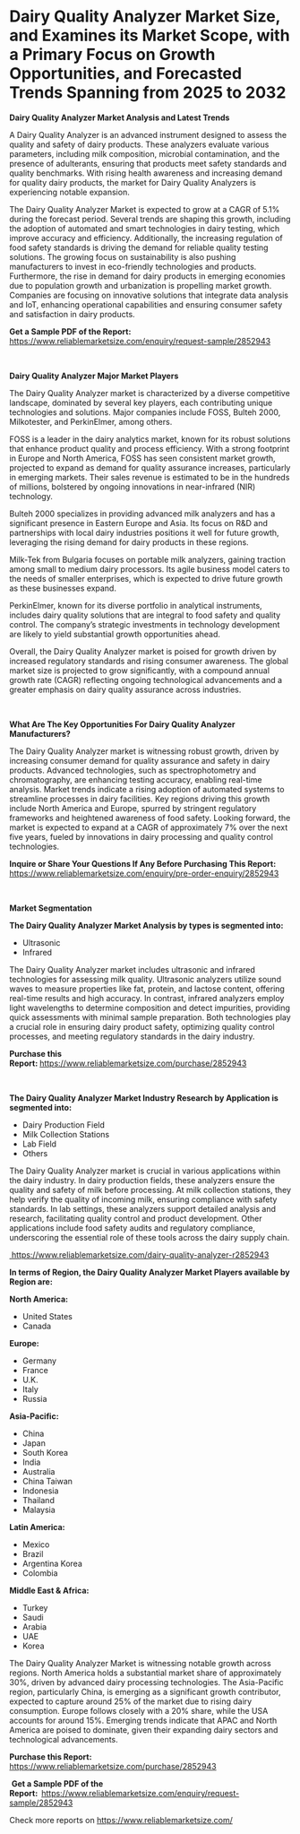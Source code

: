 <p><h1>Dairy Quality Analyzer Market Size, and Examines its Market Scope, with a Primary Focus on Growth Opportunities, and Forecasted Trends Spanning from 2025 to 2032</h1></p><p><strong>Dairy Quality Analyzer Market Analysis and Latest Trends</strong></p>
<p><p>A Dairy Quality Analyzer is an advanced instrument designed to assess the quality and safety of dairy products. These analyzers evaluate various parameters, including milk composition, microbial contamination, and the presence of adulterants, ensuring that products meet safety standards and quality benchmarks. With rising health awareness and increasing demand for quality dairy products, the market for Dairy Quality Analyzers is experiencing notable expansion.</p><p>The Dairy Quality Analyzer Market is expected to grow at a CAGR of 5.1% during the forecast period. Several trends are shaping this growth, including the adoption of automated and smart technologies in dairy testing, which improve accuracy and efficiency. Additionally, the increasing regulation of food safety standards is driving the demand for reliable quality testing solutions. The growing focus on sustainability is also pushing manufacturers to invest in eco-friendly technologies and products. Furthermore, the rise in demand for dairy products in emerging economies due to population growth and urbanization is propelling market growth. Companies are focusing on innovative solutions that integrate data analysis and IoT, enhancing operational capabilities and ensuring consumer safety and satisfaction in dairy products.</p></p>
<p><strong>Get a Sample PDF of the Report:&nbsp;</strong> <a href="https://www.reliablemarketsize.com/enquiry/request-sample/2852943?utm_campaign=2802&utm_medium=2&utm_source=Github&utm_content=ia&utm_term=11032025&utm_id=dairy-quality-analyzer">https://www.reliablemarketsize.com/enquiry/request-sample/2852943</a></p>
<p>&nbsp;</p>
<p><strong>Dairy Quality Analyzer Major Market Players</strong></p>
<p><p>The Dairy Quality Analyzer market is characterized by a diverse competitive landscape, dominated by several key players, each contributing unique technologies and solutions. Major companies include FOSS, Bulteh 2000, Milkotester, and PerkinElmer, among others.</p><p>FOSS is a leader in the dairy analytics market, known for its robust solutions that enhance product quality and process efficiency. With a strong footprint in Europe and North America, FOSS has seen consistent market growth, projected to expand as demand for quality assurance increases, particularly in emerging markets. Their sales revenue is estimated to be in the hundreds of millions, bolstered by ongoing innovations in near-infrared (NIR) technology.</p><p>Bulteh 2000 specializes in providing advanced milk analyzers and has a significant presence in Eastern Europe and Asia. Its focus on R&D and partnerships with local dairy industries positions it well for future growth, leveraging the rising demand for dairy products in these regions.</p><p>Milk-Tek from Bulgaria focuses on portable milk analyzers, gaining traction among small to medium dairy processors. Its agile business model caters to the needs of smaller enterprises, which is expected to drive future growth as these businesses expand.</p><p>PerkinElmer, known for its diverse portfolio in analytical instruments, includes dairy quality solutions that are integral to food safety and quality control. The company’s strategic investments in technology development are likely to yield substantial growth opportunities ahead.</p><p>Overall, the Dairy Quality Analyzer market is poised for growth driven by increased regulatory standards and rising consumer awareness. The global market size is projected to grow significantly, with a compound annual growth rate (CAGR) reflecting ongoing technological advancements and a greater emphasis on dairy quality assurance across industries.</p></p>
<p>&nbsp;</p>
<p><strong>What Are The Key Opportunities For Dairy Quality Analyzer Manufacturers?</strong></p>
<p><p>The Dairy Quality Analyzer market is witnessing robust growth, driven by increasing consumer demand for quality assurance and safety in dairy products. Advanced technologies, such as spectrophotometry and chromatography, are enhancing testing accuracy, enabling real-time analysis. Market trends indicate a rising adoption of automated systems to streamline processes in dairy facilities. Key regions driving this growth include North America and Europe, spurred by stringent regulatory frameworks and heightened awareness of food safety. Looking forward, the market is expected to expand at a CAGR of approximately 7% over the next five years, fueled by innovations in dairy processing and quality control technologies.</p></p>
<p><strong>Inquire or Share Your Questions If Any Before Purchasing This Report:</strong> <a href="https://www.reliablemarketsize.com/enquiry/pre-order-enquiry/2852943?utm_campaign=2802&utm_medium=2&utm_source=Github&utm_content=ia&utm_term=11032025&utm_id=dairy-quality-analyzer">https://www.reliablemarketsize.com/enquiry/pre-order-enquiry/2852943</a></p>
<p>&nbsp;</p>
<p><strong>Market Segmentation</strong></p>
<p><strong>The Dairy Quality Analyzer Market Analysis by types is segmented into:</strong></p>
<p><ul><li>Ultrasonic</li><li>Infrared</li></ul></p>
<p><p>The Dairy Quality Analyzer market includes ultrasonic and infrared technologies for assessing milk quality. Ultrasonic analyzers utilize sound waves to measure properties like fat, protein, and lactose content, offering real-time results and high accuracy. In contrast, infrared analyzers employ light wavelengths to determine composition and detect impurities, providing quick assessments with minimal sample preparation. Both technologies play a crucial role in ensuring dairy product safety, optimizing quality control processes, and meeting regulatory standards in the dairy industry.</p></p>
<p><strong>Purchase this Report:&nbsp;</strong><a href="https://www.reliablemarketsize.com/purchase/2852943?utm_campaign=2802&utm_medium=2&utm_source=Github&utm_content=ia&utm_term=11032025&utm_id=dairy-quality-analyzer">https://www.reliablemarketsize.com/purchase/2852943</a></p>
<p>&nbsp;</p>
<p><strong>The Dairy Quality Analyzer Market Industry Research by Application is segmented into:</strong></p>
<p><ul><li>Dairy Production Field</li><li>Milk Collection Stations</li><li>Lab Field</li><li>Others</li></ul></p>
<p><p>The Dairy Quality Analyzer market is crucial in various applications within the dairy industry. In dairy production fields, these analyzers ensure the quality and safety of milk before processing. At milk collection stations, they help verify the quality of incoming milk, ensuring compliance with safety standards. In lab settings, these analyzers support detailed analysis and research, facilitating quality control and product development. Other applications include food safety audits and regulatory compliance, underscoring the essential role of these tools across the dairy supply chain.</p></p>
<p><a href="https://www.reliablemarketsize.com/dairy-quality-analyzer-r2852943?utm_campaign=2802&utm_medium=2&utm_source=Github&utm_content=ia&utm_term=11032025&utm_id=dairy-quality-analyzer">&nbsp;https://www.reliablemarketsize.com/dairy-quality-analyzer-r2852943</a></p>
<p><strong>In terms of Region, the Dairy Quality Analyzer Market Players available by Region are:</strong></p>
<p>
    <p> <strong> North America: </strong>
        <ul>
            <li>United States</li>
            <li>Canada</li>
        </ul>
        </p> 
    <p> <strong> Europe: </strong>
        <ul>
            <li>Germany</li>
            <li>France</li>
            <li>U.K.</li>
            <li>Italy</li>
            <li>Russia</li>
        </ul>
        </p> 
    <p> <strong> Asia-Pacific: </strong>
        <ul>
            <li>China</li>
            <li>Japan</li>
            <li>South Korea</li>
            <li>India</li>
            <li>Australia</li>
            <li>China Taiwan</li>
            <li>Indonesia</li>
            <li>Thailand</li>
            <li>Malaysia</li>
        </ul>
        </p> 
    <p> <strong> Latin America: </strong>
        <ul>
            <li>Mexico</li>
            <li>Brazil</li>
            <li>Argentina Korea</li>
            <li>Colombia</li>
        </ul>
        </p> 
    <p> <strong> Middle East & Africa: </strong>
        <ul>
            <li>Turkey</li>
            <li>Saudi</li>
            <li>Arabia</li>
            <li>UAE</li>
            <li>Korea</li>
        </ul>
    </p>
    </p>
<p><p>The Dairy Quality Analyzer Market is witnessing notable growth across regions. North America holds a substantial market share of approximately 30%, driven by advanced dairy processing technologies. The Asia-Pacific region, particularly China, is emerging as a significant growth contributor, expected to capture around 25% of the market due to rising dairy consumption. Europe follows closely with a 20% share, while the USA accounts for around 15%. Emerging trends indicate that APAC and North America are poised to dominate, given their expanding dairy sectors and technological advancements.</p></p>
<p><strong>Purchase this Report: </strong><a href="https://www.reliablemarketsize.com/purchase/2852943?utm_campaign=2802&utm_medium=2&utm_source=Github&utm_content=ia&utm_term=11032025&utm_id=dairy-quality-analyzer">https://www.reliablemarketsize.com/purchase/2852943</a></p>
<p>&nbsp;<strong>Get a Sample PDF of the Report:&nbsp;&nbsp;</strong><a href="https://www.reliablemarketsize.com/enquiry/request-sample/2852943?utm_campaign=2802&utm_medium=2&utm_source=Github&utm_content=ia&utm_term=11032025&utm_id=dairy-quality-analyzer">https://www.reliablemarketsize.com/enquiry/request-sample/2852943</a></p>
<p><strong></strong></p>
<p>Check more reports on <a href="https://www.reliablemarketsize.com/?utm_campaign=2802&utm_medium=2&utm_source=Github&utm_content=ia&utm_term=11032025&utm_id=dairy-quality-analyzer">https://www.reliablemarketsize.com/</a></p>